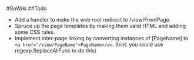 #GoWiki
##Todo
- Add a handler to make the web root redirect to /view/FrontPage.
- Spruce up the page templates by making them valid HTML and adding some CSS rules.
- Implement inter-page linking by converting instances of [PageName] to
`<a href="/view/PageName">PageName</a>`. (hint: you could use regexp.ReplaceAllFunc to do this)
